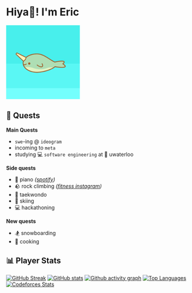 # Hiya👋! I'm Eric
<img width="200" height="200" object-fit="none" src="https://github.com/16BitNarwhal/16BitNarwhal/blob/main/narhwal.gif"/>

## 📖 Quests

**Main Quests**
- `swe`-ing @ `ideogram`
- incoming to `meta`
- studying 💻 `software engineering` at 🏫 uwaterloo

**Side quests**
- 🎹 piano _([spotify](https://open.spotify.com/album/6hQbQmUYZVohSKnuactJde))_
- 🪨 rock climbing _([fitness instagram](https://www.instagram.com/16fitnarwhal/))_
- 🥋 taekwondo 
- 🎿 skiing 
- 💻 hackathoning 

**New quests**
- 🏂 snowboarding
- 🍳 cooking

## 📊 Player Stats
[![GitHub Streak](http://github-readme-streak-stats.herokuapp.com?user=16bitnarwhal&theme=tokyonight)](https://github.com/16bitnarwhal)
[![GitHub stats](https://github-readme-stats.vercel.app/api?username=16bitnarwhal&theme=tokyonight&show_icons=true)](https://github.com/16bitnarwhal)
[![Github activity graph](https://github-readme-activity-graph.vercel.app/graph?username=16bitnarwhal&theme=tokyo-night&height=300&area=true)](https://github.com/ashutosh00710/github-readme-activity-graph)
[![Top Languages](https://github-readme-stats.vercel.app/api/top-langs/?username=16bitnarwhal&layout=compact&langs_count=8&hide=shaderlab,hlsl,css,cmake&theme=tokyonight)](https://github.com/16bitnarwhal)
[![Codeforces Stats](https://codeforces-readme-stats.vercel.app/api/card?username=16bitnarwhal&theme=tokyonight)](https://codeforces.com/profile/16bitnarwhal)
